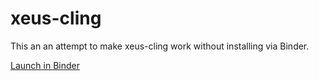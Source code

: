# xeus-cling

This an an attempt to make xeus-cling work without installing via Binder.

[Launch in Binder](https://mybinder.org/v2/gh/belzebuu/xeus-cling/master)

